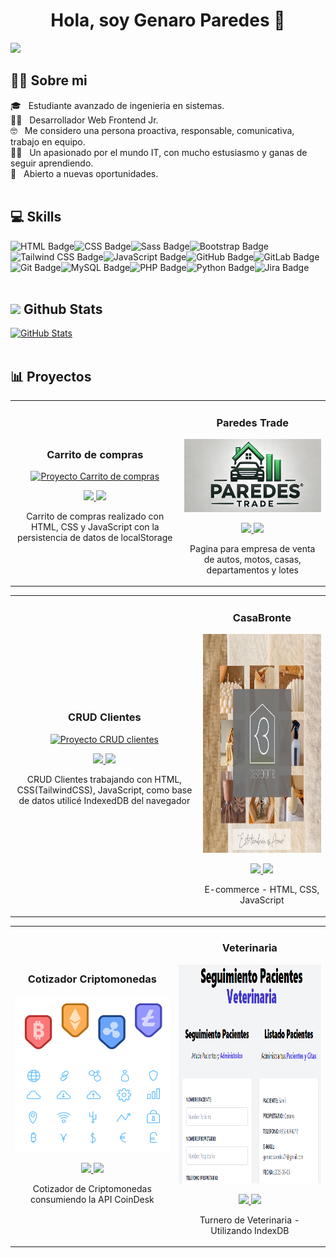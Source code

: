 <div align="center">
<h1 align="center">Hola, soy <span text='bold'>Genaro Paredes</span> 👋</h1>
</div>
<img src="https://kinsta.com/es/wp-content/uploads/sites/8/2018/05/qu%C3%A9-es-github-1.png" heigth:'100px'>

<h2>🙋‍♂️ Sobre mi</h2>

🎓 &nbsp; Estudiante avanzado de ingenieria en sistemas. <br>
🧑‍💻 &nbsp; Desarrollador Web Frontend Jr. <br>
🤓 &nbsp; Me considero una persona proactiva, responsable, comunicativa, trabajo en equipo. <br>
🧑‍💻 &nbsp; Un apasionado por el mundo IT, con mucho estusiasmo y ganas de seguir aprendiendo. <br>
🌱 &nbsp; Abierto a nuevas oportunidades.
<br>
<br>

<h2>💻  Skills</h2>
<div style="display:flex; flex-wrap:wrap;">
<img src="https://img.shields.io/badge/HTML5-E34F26?style=for-the-badge&logo=html5&logoColor=white" alt="HTML Badge">
<img src="https://img.shields.io/badge/CSS3-1572B6?style=for-the-badge&logo=css3&logoColor=white" alt="CSS Badge">
<img src="https://img.shields.io/badge/Sass-CC6699?style=for-the-badge&logo=sass&logoColor=white" alt="Sass Badge">
<img src="https://img.shields.io/badge/Bootstrap-7952B3?style=for-the-badge&logo=bootstrap&logoColor=white" alt="Bootstrap Badge">
<img src="https://img.shields.io/badge/Tailwind_CSS-38B2AC?style=for-the-badge&logo=tailwind-css&logoColor=white" alt="Tailwind CSS Badge">
<img src="https://img.shields.io/badge/javascript-3670A0?style=for-the-badge&logo=javascript&logoColor=ffdd54" alt="JavaScript Badge">
<img src="https://img.shields.io/badge/GitHub-181717?style=for-the-badge&logo=github&logoColor=white" alt="GitHub Badge">
<img src="https://img.shields.io/badge/GitLab-FC6D26?style=for-the-badge&logo=gitlab&logoColor=white" alt="GitLab Badge">
<img src="https://img.shields.io/badge/Git-F05032?style=for-the-badge&logo=git&logoColor=white" alt="Git Badge">
<img src="https://img.shields.io/badge/MySQL-4479A1?style=for-the-badge&logo=mysql&logoColor=white" alt="MySQL Badge">
<img src="https://img.shields.io/badge/PHP-777BB4?style=for-the-badge&logo=php&logoColor=white" alt="PHP Badge">
<img src="https://img.shields.io/badge/Python-3670A0?style=for-the-badge&logo=python&logoColor=white" alt="Python Badge">
<img src="https://img.shields.io/badge/Jira-0052CC?style=for-the-badge&logo=jira&logoColor=white" alt="Jira Badge">
</div>

<br>
<h2><picture><img src="https://github.com/7oSkaaa/7oSkaaa/blob/main/Images/Statistics.gif?raw=true" width="40px"></picture> Github Stats</h2>
<div>
  <a href="https://github.com/GenaroParedes">
    <img src="https://github-readme-stats.vercel.app/api?username=GenaroParedes&show_icons=true&theme=tokyonight&hide_border=true&locale=en" alt="GitHub Stats">
  </a>
</div>
<br>

<h2>📊 Proyectos</h2>
<table>
  <tr>
    <td>
      <h3 align="center">Carrito de compras</h3>
      <div align="center">
        <a href="https://github.com/GenaroParedes/CarritoCompras" target="_blank">
          <img src="https://res.cloudinary.com/dte7upwcr/image/upload/v1/blog/blog2/carrito-de-compras-ecommerce/carrito-de-compras-ecommerce-img_header.jpg" width="400" height="250" alt="Proyecto Carrito de compras">
        </a>
        <p>
          <a href="https://github.com/GenaroParedes/CarritoCompras" target="_blank">
            <img src="https://img.shields.io/badge/C%C3%93DIGO-ff9?style=for-the-badge&logo=github&logoColor=black">
          </a>
          <a href="https://carritocomprasjavascript.netlify.app/" target="_blank">
            <img src="https://img.shields.io/badge/-Netlify-green?style=for-the-badge&color=fbfc40">
          </a>
        </p>
        <p>Carrito de compras realizado con HTML, CSS y JavaScript con la persistencia de datos de localStorage</p>
      </div>
    </td>
    <td>
      <h3 align="center">Paredes Trade</h3>
      <div align="center">
        <a href="https://github.com/GenaroParedes/ParedesTrade" target="_blank">
          <img src="https://raw.githubusercontent.com/GenaroParedes/ParedesTrade/refs/heads/main/assets/images/LogoParedesTradee.jpg" width="400" alt="Proyecto Paredes Trade">
        </a>
        <p>
          <a href="https://github.com/GenaroParedes/ParedesTrade" target="_blank">
            <img src="https://img.shields.io/badge/C%C3%93DIGO-80ffaa?style=for-the-badge&logo=github&logoColor=black">
          </a>
          <a href="https://paredes-trade.vercel.app/" target="_blank">
            <img src="https://img.shields.io/badge/-Netlify-green?style=for-the-badge&color=3fFD7f">
          </a>
        </p>
        <p>Pagina para empresa de venta de autos, motos, casas, departamentos y lotes</p>
      </div>
    </td>
  </tr>
</table>

<table>
  <tr>
    <td>
      <h3 align="center">CRUD Clientes</h3>
      <div align="center">
        <a href="https://github.com/GenaroParedes/CrudClientes" target="_blank">
          <img src="https://mercadoonlinedigital.com/wp-content/uploads/2023/08/crud.png" width="400" height="250" alt="Proyecto CRUD clientes">
        </a>
        <p>
          <a href="https://github.com/GenaroParedes/CrudClientes" target="_blank">
            <img src="https://img.shields.io/badge/C%C3%93DIGO-ff9?style=for-the-badge&logo=github&logoColor=black">
          </a>
          <a href="https://crudclientesindexeddb.netlify.app/" target="_blank">
            <img src="https://img.shields.io/badge/-Netlify-green?style=for-the-badge&color=fbfc40">
          </a>
        </p>
        <p>CRUD Clientes trabajando con HTML, CSS(TailwindCSS), JavaScript, como base de datos utilicé IndexedDB del navegador</p>
      </div>
    </td>
    <td>
      <h3 align="center">CasaBronte</h3>
      <div align="center">
        <a href="https://github.com/GenaroParedes/casaBronte/tree/master" target="_blank">
          <img src="https://github.com/GenaroParedes/casaBronte/blob/master/images/CasaBrontePerfil.png" width="500" height="350" alt="Proyecto E-Commerce">
        </a>
        <p>
          <a href="https://github.com/GenaroParedes/casaBronte/tree/master" target="_blank">
            <img src="https://img.shields.io/badge/C%C3%93DIGO-80ffaa?style=for-the-badge&logo=github&logoColor=black">
          </a>
          <a href="https://casabronte.netlify.app/" target="_blank">
            <img src="https://img.shields.io/badge/-Netlify-green?style=for-the-badge&color=3fFD7f">
          </a>
        </p>
        <p>E-commerce - HTML, CSS, JavaScript</p>
      </div>
    </td>
  </tr>
</table>

<table>
  <tr>
    <td>
      <h3 align="center">Cotizador Criptomonedas</h3>
      <div align="center">
        <a href="https://github.com/GenaroParedes/Cotizador-Criptomonedas" target="_blank">
          <img src="https://github.com/GenaroParedes/Cotizador-Criptomonedas/blob/master/img/cryptomonedas.png" width="400" height="250" alt="Proyecto Cotizador Criptomonedas">
        </a>
        <p>
          <a href="https://github.com/GenaroParedes/Cotizador-Criptomonedas" target="_blank">
            <img src="https://img.shields.io/badge/C%C3%93DIGO-ff9?style=for-the-badge&logo=github&logoColor=black">
          </a>
          <a href="https://cotizadorcriptomonedass.netlify.app/" target="_blank">
            <img src="https://img.shields.io/badge/-Netlify-green?style=for-the-badge&color=fbfc40">
          </a>
        </p>
        <p>Cotizador de Criptomonedas consumiendo la API CoinDesk</p>
      </div>
    </td>
    <td>
      <h3 align="center">Veterinaria</h3>
      <div align="center">
        <a href="https://github.com/GenaroParedes/CotizadosPrestamos" target="_blank">
          <img src="https://github.com/GenaroParedes/TurneroVeterinaria/blob/master/img/VetPerfil.png" width="400" height="350" alt="Proyecto E-Commerce">
        </a>
        <p>
          <a href="https://github.com/GenaroParedes/CotizadosPrestamos" target="_blank">
            <img src="https://img.shields.io/badge/C%C3%93DIGO-80ffaa?style=for-the-badge&logo=github&logoColor=black">
          </a>
          <a href="https://cotizadorprestamoswitchreactjs.netlify.app/" target="_blank">
            <img src="https://img.shields.io/badge/-Netlify-green?style=for-the-badge&color=3fFD7f">
          </a>
        </p>
        <p>Turnero de Veterinaria - Utilizando IndexDB</p>
      </div>
    </td>
  </tr>
</table>



</div>
<br>
